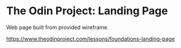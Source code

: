 # The Odin Project: Landing Page

Web page built from provided wireframe.

https://www.theodinproject.com/lessons/foundations-landing-page
